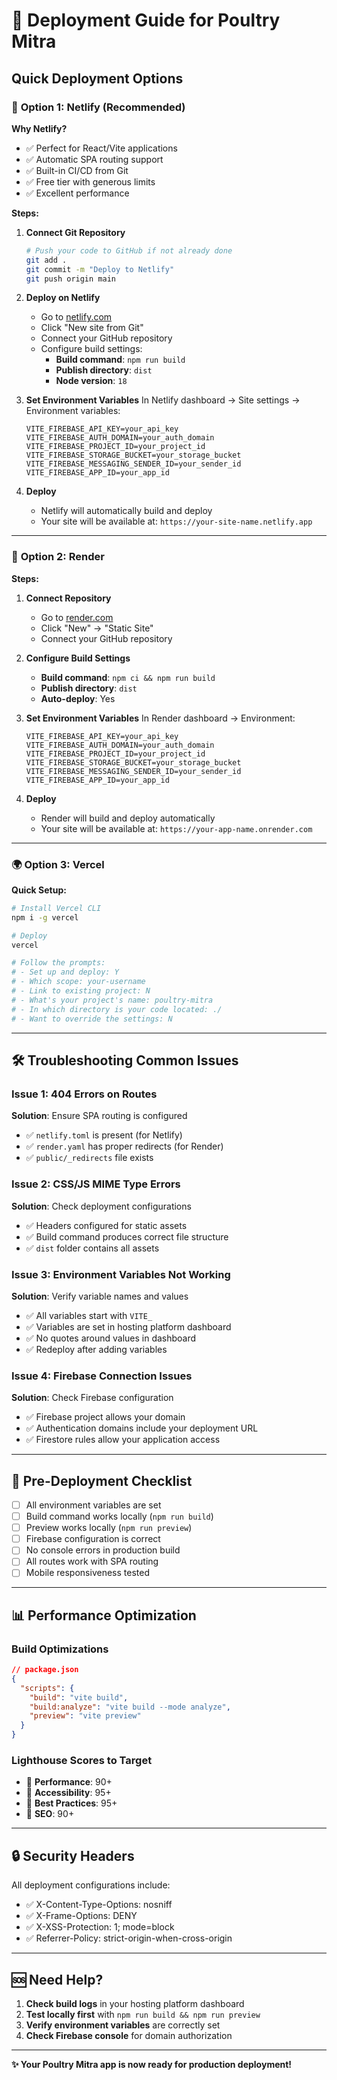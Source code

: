 # 🚀 Deployment Guide for Poultry Mitra

## Quick Deployment Options

### 🌟 **Option 1: Netlify (Recommended)**

**Why Netlify?**
- ✅ Perfect for React/Vite applications
- ✅ Automatic SPA routing support
- ✅ Built-in CI/CD from Git
- ✅ Free tier with generous limits
- ✅ Excellent performance

**Steps:**
1. **Connect Git Repository**
   ```bash
   # Push your code to GitHub if not already done
   git add .
   git commit -m "Deploy to Netlify"
   git push origin main
   ```

2. **Deploy on Netlify**
   - Go to [netlify.com](https://netlify.com)
   - Click "New site from Git"
   - Connect your GitHub repository
   - Configure build settings:
     - **Build command**: `npm run build`
     - **Publish directory**: `dist`
     - **Node version**: `18`

3. **Set Environment Variables**
   In Netlify dashboard → Site settings → Environment variables:
   ```
   VITE_FIREBASE_API_KEY=your_api_key
   VITE_FIREBASE_AUTH_DOMAIN=your_auth_domain
   VITE_FIREBASE_PROJECT_ID=your_project_id
   VITE_FIREBASE_STORAGE_BUCKET=your_storage_bucket
   VITE_FIREBASE_MESSAGING_SENDER_ID=your_sender_id
   VITE_FIREBASE_APP_ID=your_app_id
   ```

4. **Deploy**
   - Netlify will automatically build and deploy
   - Your site will be available at: `https://your-site-name.netlify.app`

---

### 🔧 **Option 2: Render**

**Steps:**
1. **Connect Repository**
   - Go to [render.com](https://render.com)
   - Click "New" → "Static Site"
   - Connect your GitHub repository

2. **Configure Build Settings**
   - **Build command**: `npm ci && npm run build`
   - **Publish directory**: `dist`
   - **Auto-deploy**: Yes

3. **Set Environment Variables**
   In Render dashboard → Environment:
   ```
   VITE_FIREBASE_API_KEY=your_api_key
   VITE_FIREBASE_AUTH_DOMAIN=your_auth_domain
   VITE_FIREBASE_PROJECT_ID=your_project_id
   VITE_FIREBASE_STORAGE_BUCKET=your_storage_bucket
   VITE_FIREBASE_MESSAGING_SENDER_ID=your_sender_id
   VITE_FIREBASE_APP_ID=your_app_id
   ```

4. **Deploy**
   - Render will build and deploy automatically
   - Your site will be available at: `https://your-app-name.onrender.com`

---

### 🌍 **Option 3: Vercel**

**Quick Setup:**
```bash
# Install Vercel CLI
npm i -g vercel

# Deploy
vercel

# Follow the prompts:
# - Set up and deploy: Y
# - Which scope: your-username
# - Link to existing project: N
# - What's your project's name: poultry-mitra
# - In which directory is your code located: ./
# - Want to override the settings: N
```

---

## 🛠️ **Troubleshooting Common Issues**

### **Issue 1: 404 Errors on Routes**
**Solution**: Ensure SPA routing is configured
- ✅ `netlify.toml` is present (for Netlify)
- ✅ `render.yaml` has proper redirects (for Render)
- ✅ `public/_redirects` file exists

### **Issue 2: CSS/JS MIME Type Errors**
**Solution**: Check deployment configurations
- ✅ Headers configured for static assets
- ✅ Build command produces correct file structure
- ✅ `dist` folder contains all assets

### **Issue 3: Environment Variables Not Working**
**Solution**: Verify variable names and values
- ✅ All variables start with `VITE_`
- ✅ Variables are set in hosting platform dashboard
- ✅ No quotes around values in dashboard
- ✅ Redeploy after adding variables

### **Issue 4: Firebase Connection Issues**
**Solution**: Check Firebase configuration
- ✅ Firebase project allows your domain
- ✅ Authentication domains include your deployment URL
- ✅ Firestore rules allow your application access

---

## 🚀 **Pre-Deployment Checklist**

- [ ] All environment variables are set
- [ ] Build command works locally (`npm run build`)
- [ ] Preview works locally (`npm run preview`)
- [ ] Firebase configuration is correct
- [ ] No console errors in production build
- [ ] All routes work with SPA routing
- [ ] Mobile responsiveness tested

---

## 📊 **Performance Optimization**

### **Build Optimizations**
```json
// package.json
{
  "scripts": {
    "build": "vite build",
    "build:analyze": "vite build --mode analyze",
    "preview": "vite preview"
  }
}
```

### **Lighthouse Scores to Target**
- 🎯 **Performance**: 90+
- 🎯 **Accessibility**: 95+
- 🎯 **Best Practices**: 95+
- 🎯 **SEO**: 90+

---

## 🔒 **Security Headers**

All deployment configurations include:
- ✅ X-Content-Type-Options: nosniff
- ✅ X-Frame-Options: DENY
- ✅ X-XSS-Protection: 1; mode=block
- ✅ Referrer-Policy: strict-origin-when-cross-origin

---

## 🆘 **Need Help?**

1. **Check build logs** in your hosting platform dashboard
2. **Test locally first** with `npm run build && npm run preview`
3. **Verify environment variables** are correctly set
4. **Check Firebase console** for domain authorization

---

**✨ Your Poultry Mitra app is now ready for production deployment!**
